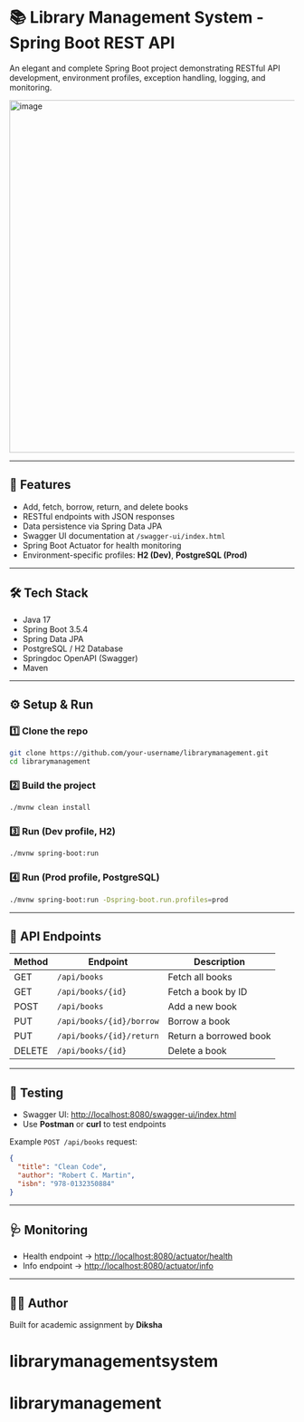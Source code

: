 # 📚 Library Management System - Spring Boot REST API

An elegant and complete Spring Boot project demonstrating RESTful API development, environment profiles, exception handling, logging, and monitoring.

<img width="699" height="622" alt="image" src="https://github.com/user-attachments/assets/49553907-aaf6-4c0b-8805-48d2347dfd61" />

---

## 🚀 Features
- Add, fetch, borrow, return, and delete books
- RESTful endpoints with JSON responses
- Data persistence via Spring Data JPA
- Swagger UI documentation at `/swagger-ui/index.html`
- Spring Boot Actuator for health monitoring
- Environment-specific profiles: **H2 (Dev)**, **PostgreSQL (Prod)**

---

## 🛠️ Tech Stack
- Java 17  
- Spring Boot 3.5.4  
- Spring Data JPA  
- PostgreSQL / H2 Database  
- Springdoc OpenAPI (Swagger)  
- Maven  

---

## ⚙️ Setup & Run

### 1️⃣ Clone the repo
```bash
git clone https://github.com/your-username/librarymanagement.git
cd librarymanagement
```

### 2️⃣ Build the project
```bash
./mvnw clean install
```

### 3️⃣ Run (Dev profile, H2)
```bash
./mvnw spring-boot:run
```

### 4️⃣ Run (Prod profile, PostgreSQL)
```bash
./mvnw spring-boot:run -Dspring-boot.run.profiles=prod
```

---

## 🔑 API Endpoints

| Method | Endpoint                 | Description              |
|--------|--------------------------|--------------------------|
| GET    | `/api/books`             | Fetch all books          |
| GET    | `/api/books/{id}`        | Fetch a book by ID       |
| POST   | `/api/books`             | Add a new book           |
| PUT    | `/api/books/{id}/borrow` | Borrow a book            |
| PUT    | `/api/books/{id}/return` | Return a borrowed book   |
| DELETE | `/api/books/{id}`        | Delete a book            |

---

## 🧪 Testing
- Swagger UI: [http://localhost:8080/swagger-ui/index.html](http://localhost:8080/swagger-ui/index.html)  
- Use **Postman** or **curl** to test endpoints  

Example `POST /api/books` request:
```json
{
  "title": "Clean Code",
  "author": "Robert C. Martin",
  "isbn": "978-0132350884"
}
```

---

## 🩺 Monitoring
- Health endpoint → [http://localhost:8080/actuator/health](http://localhost:8080/actuator/health)  
- Info endpoint → [http://localhost:8080/actuator/info](http://localhost:8080/actuator/info)  

---

## 👨‍💻 Author
Built for academic assignment by **Diksha**  
# librarymanagementsystem
# librarymanagement
